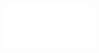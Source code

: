![](Notatki/Semestr%203/Architektura%20komputerów%201/Wykłady/Wykład%208/AK1-8-18-Sumatory%20CSA%20i%20multyplikatory.pdf)